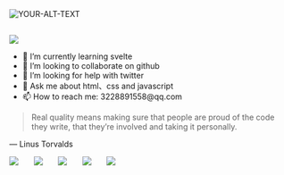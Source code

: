 <picture>
 <source media="(prefers-color-scheme: dark)" srcset="YOUR-DARKMODE-IMAGE">
 <source media="(prefers-color-scheme: light)" srcset="https://readme-typing-svg.demolab.com?font=Fira+Code&weight=600&size=30&pause=1000&color=1F2328B6&vCenter=true&random=false&width=435&height=31&lines=Hey%2C+I+am+samuel!%F0%9F%91%8B">
 <img alt="YOUR-ALT-TEXT" src="YOUR-DEFAULT-IMAGE">
</picture>

##

<img src="https://img2.imgtp.com/2024/04/08/SwszssvR.png" />

<div>
  <ul>
    <li>🌱 I’m currently learning svelte</li> 
    <li>👯 I’m looking to collaborate on github</li>
    <li>🤔 I’m looking for help with twitter</li>
    <li>💬 Ask me about html、css and javascript</li>
    <li>📫 How to reach me: 3228891558@qq.com</li>
  </ul>
</div>

> Real quality means making sure that people are proud of the code they write, that they’re involved and taking it personally.

— Linus Torvalds

<div>
  <img src="https://badgen.net/static/code%20style/standard/f2a" />
  &nbsp; &nbsp; &nbsp;
  <img src="https://badgen.net/static/license/MIT/blue" />
   &nbsp; &nbsp; &nbsp;
  <img src="https://badgen.net/peertube/framatube.org/followers/framasoft?icon=peertube" />
   &nbsp; &nbsp; &nbsp;
  <img src="https://badgen.net/npm/v/express" />
   &nbsp; &nbsp; &nbsp;
  <img src="https://img.shields.io/badge/dynamic/json?label=GitHub&suffix=%20followers&query=%24.data.totalSubs&url=https%3A%2F%2Fapi.spencerwoo.com%2Fsubstats%2F%3Fsource%3Dgithub%26queryKey%3sgk-samuel&labelColor=282c34&color=353940&logo=github&longCache=true" >
</div>




